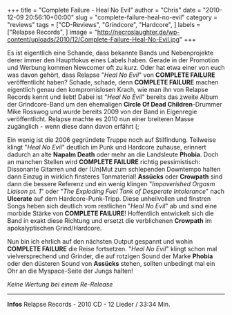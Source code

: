 +++
title = "Complete Failure - Heal No Evil"
author = "Chris"
date = "2010-12-09 20:56:10+00:00"
slug = "complete-failure-heal-no-evil"
category = "reviews"
tags = ["CD-Reviews", "Grindcore", "Hardcore", ]
labels = ["Relapse Records", ]
image = "http://necroslaughter.de/wp-content/uploads/2010/12/Complete-Failure-Heal-No-Evil.jpg"
+++

Es ist eigentlich eine Schande, dass bekannte Bands und Nebenprojekte derer immer den Hauptfokus eines Labels haben. Gerade in der Promotion und Werbung kommen Newcomer oft zu kurz. Oder hat etwa einer von euch was davon gehört, dass Relapse "_Heal No Evil_" von **COMPLETE FAILURE** veröffentlicht haben?
Schade, schade, denn **COMPLETE FAILURE** machen eigentlich genau den kompromislosen Krach, wie man ihn von Relapse Records kennt und liebt! Dabei ist "_Heal No Evil_" bereits das zweite Album der Grindcore-Band um den ehemaligen **Circle Of Dead Children**-Drummer Mike Rosswog und wurde bereits 2009 von der Band in Eigenregie veröffentlicht. Relapse machte es 2010 nun einer breiteren Masse zugänglich - wenn diese dann davon erfährt (;

Ein wenig ist die 2006 gegründete Truppe noch auf Stilfindung. Teilweise klingt "_Heal No Evil_" deutlich im Punk und Hardcore zuhause, erinnert dadurch an alte **Napalm Death** oder mehr an die Landsleute **Phobia**. Doch an manchen Stellen wird **COMPLETE FAILURE** richtig pessimistisch: Dissonante Gitarren und der (Un)Mut zum schlependen Downtempo halten dann Einzug in wirklich finsteres Tonmaterial! **Assücks** oder **Crowpath** sind dann die bessere Referenz und ein wenig klingen "_Impoverished Orgasm Liaison pt. 1_" oder "_The Exploding Fuel Tank of Desperate Intolerance_" nach **Ulcerate** auf dem Hardcore-Punk-Tripp. Diese unheilvollen und finstren Songs heben sich deutlich vom restlichen "_Heal No Evil_" ab und sind eine morbide Stärke von **COMPLETE FAILURE**! Hoffentlich entwickelt sich die Band in exakt diese Richtung und ersetzt die verblichenen **Crowpath** im apokalyptischen Grind/Hardcore.

Nun bin ich ehrlich auf den nächsten Output gespannt und wohin **COMPLETE FAILURE** die Reise fortsetzen. "_Heal No Evil_" klingt schon mal vielversprechend und Grinder, die auf rotzigen Sound der Marke **Phobia** oder den düsteren Sound von **Assücks** stehen, sollten unbedingt mal ein Ohr an die Myspace-Seite der Jungs halten!

_Keine Wertung bei einem Re-Release_



---
**Infos**
Relapse Records - 2010
CD - 12 Lieder / 33:34 Min.

